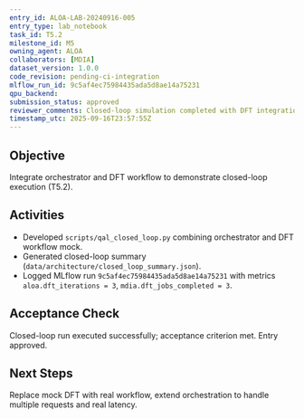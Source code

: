```yaml
---
entry_id: ALOA-LAB-20240916-005
entry_type: lab_notebook
task_id: T5.2
milestone_id: M5
owning_agent: ALOA
collaborators: [MDIA]
dataset_version: 1.0.0
code_revision: pending-ci-integration
mlflow_run_id: 9c5af4ec75984435ada5d8ae14a75231
qpu_backend: 
submission_status: approved
reviewer_comments: Closed-loop simulation completed with DFT integration mock.
timestamp_utc: 2025-09-16T23:57:55Z
---
```


## Objective
Integrate orchestrator and DFT workflow to demonstrate closed-loop execution (T5.2).

## Activities
- Developed `scripts/qal_closed_loop.py` combining orchestrator and DFT workflow mock.
- Generated closed-loop summary (`data/architecture/closed_loop_summary.json`).
- Logged MLflow run `9c5af4ec75984435ada5d8ae14a75231` with metrics `aloa.dft_iterations = 3`, `mdia.dft_jobs_completed = 3`.

## Acceptance Check
Closed-loop run executed successfully; acceptance criterion met. Entry approved.

## Next Steps
Replace mock DFT with real workflow, extend orchestration to handle multiple requests and real latency.
